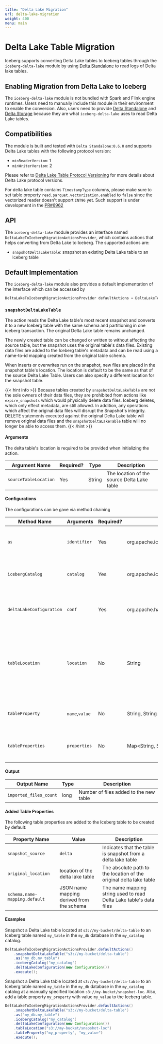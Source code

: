 ```yaml
---
title: "Delta Lake Migration"
url: delta-lake-migration
weight: 400
menu: main
---
```

<!--
 - Licensed to the Apache Software Foundation (ASF) under one or more
 - contributor license agreements.  See the NOTICE file distributed with
 - this work for additional information regarding copyright ownership.
 - The ASF licenses this file to You under the Apache License, Version 2.0
 - (the "License"); you may not use this file except in compliance with
 - the License.  You may obtain a copy of the License at
 -
 -   http://www.apache.org/licenses/LICENSE-2.0
 -
 - Unless required by applicable law or agreed to in writing, software
 - distributed under the License is distributed on an "AS IS" BASIS,
 - WITHOUT WARRANTIES OR CONDITIONS OF ANY KIND, either express or implied.
 - See the License for the specific language governing permissions and
 - limitations under the License.
 -->
# Delta Lake Table Migration
Iceberg supports converting Delta Lake tables to Iceberg tables through the `iceberg-delta-lake` module
by using [Delta Standalone](https://docs.delta.io/latest/delta-standalone.html) to read logs of Delta lake tables.


## Enabling Migration from Delta Lake to Iceberg
The `iceberg-delta-lake` module is not bundled with Spark and Flink engine runtimes. Users need to manually include this module in their environment to enable the conversion.
Also, users need to provide [Delta Standalone](https://github.com/delta-io/connectors/releases/tag/v0.6.0) and [Delta Storage](https://repo1.maven.org/maven2/io/delta/delta-storage/2.2.0/)
because they are what `iceberg-delta-lake` uses to read Delta Lake tables.

## Compatibilities
The module is built and tested with `Delta Standalone:0.6.0` and supports Delta Lake tables with the following protocol version:
* `minReaderVersion`: 1
* `minWriterVersion`: 2

Please refer to [Delta Lake Table Protocol Versioning](https://docs.delta.io/latest/versioning.html) for more details about Delta Lake protocol versions.

For delta lake table contains `TimestampType` columns, please make sure to set table property `read.parquet.vectorization.enabled` to `false` since the vectorized reader doesn't support `INT96` yet.
Such support is under development in the [PR#6962](https://github.com/apache/iceberg/pull/6962)

## API
The `iceberg-delta-lake` module provides an interface named `DeltaLakeToIcebergMigrationActionsProvider`, which contains actions that helps converting from Delta Lake to Iceberg.
The supported actions are:
* `snapshotDeltaLakeTable`: snapshot an existing Delta Lake table to an Iceberg table

## Default Implementation
The `iceberg-delta-lake` module also provides a default implementation of the interface which can be accessed by
```java
DeltaLakeToIcebergMigrationActionsProvider defaultActions = DeltaLakeToIcebergMigrationActionsProvider.defaultActions()
```

### `snapshotDeltaLakeTable`
The action reads the Delta Lake table's most recent snapshot and converts it to a new Iceberg table with the same schema and partitioning in one iceberg transaction.
The original Delta Lake table remains unchanged.

The newly created table can be changed or written to without affecting the source table, but the snapshot uses the original table's data files.
Existing data files are added to the Iceberg table's metadata and can be read using a name-to-id mapping created from the original table schema.

When inserts or overwrites run on the snapshot, new files are placed in the snapshot table's location. The location is default to be the same as that
of the source Delta Lake Table. Users can also specify a different location for the snapshot table.

{{< hint info >}}
Because tables created by `snapshotDeltaLakeTable` are not the sole owners of their data files, they are prohibited from
actions like `expire_snapshots` which would physically delete data files. Iceberg deletes, which only effect metadata,
are still allowed. In addition, any operations which affect the original data files will disrupt the Snapshot's
integrity. DELETE statements executed against the original Delta Lake table will remove original data files and the
`snapshotDeltaLakeTable` table will no longer be able to access them.
{{< /hint >}}

#### Arguments
The delta table's location is required to be provided when initializing the action.

| Argument Name | Required? | Type | Description |
|---------------|-----------|------|-------------|
|`sourceTableLocation` | Yes | String | The location of the source Delta Lake table | 

#### Configurations
The configurations can be gave via method chaining

| Method Name | Arguments      | Required? | Type                                       | Description                                                                                                  |
|---------------------------|----------------|-----------|--------------------------------------------|--------------------------------------------------------------------------------------------------------------|
| `as`                      | `identifier`   | Yes       | org.apache.iceberg.catalog.TableIdentifier | The identifier of the Iceberg table to be created.                                                           |
| `icebergCatalog`          | `catalog`      | Yes       | org.apache.iceberg.catalog.Catalog         | The Iceberg catalog for the Iceberg table to be created                                                      |
| `deltaLakeConfiguration`  | `conf`         | Yes       | org.apache.hadoop.conf.Configuration       | The Hadoop Configuration to access Delta Lake Table's log and datafiles                                      |
| `tableLocation`           | `location`     | No        | String                                     | The location of the Iceberg table to be created. Defaults to the same location as the given Delta Lake table |
| `tableProperty`           | `name`,`value` | No        | String, String                             | A property entry to add to the Iceberg table to be created                                                   |
| `tableProperties`         | `properties`   | No        | Map<String, String>                        | Properties to add to the the Iceberg table to be created                                                     |

#### Output
| Output Name | Type | Description |
| ------------|------|-------------|
| `imported_files_count` | long | Number of files added to the new table |

#### Added Table Properties
The following table properties are added to the Iceberg table to be created by default:

| Property Name                 | Value                                     | Description                                                        |
|-------------------------------|-------------------------------------------|--------------------------------------------------------------------|
| `snapshot_source`             | `delta`                                   | Indicates that the table is snapshot from a delta lake table       |
| `original_location`           | location of the delta lake table          | The absolute path to the location of the original delta lake table |
| `schema.name-mapping.default` | JSON name mapping derived from the schema | The name mapping string used to read Delta Lake table's data files |

#### Examples
Snapshot a Delta Lake table located at `s3://my-bucket/delta-table` to an Iceberg table named `my_table` in the `my_db` database in the `my_catalog` catalog.
```java
DeltaLakeToIcebergMigrationActionsProvider.defaultActions()
    .snapshotDeltaLakeTable("s3://my-bucket/delta-table")
    .as("my_db.my_table")
    .icebergCatalog("my_catalog")
    .deltaLakeConfiguration(new Configuration())
    .execute();
```
Snapshot a Delta Lake table located at `s3://my-bucket/delta-table` to an Iceberg table named `my_table` in the `my_db` database in the `my_catalog` catalog at a manually
specified location `s3://my-bucket/snapshot-loc`. Also, add a table property `my_property` with value `my_value` to the Iceberg table.
```java
DeltaLakeToIcebergMigrationActionsProvider.defaultActions()
    .snapshotDeltaLakeTable("s3://my-bucket/delta-table")
    .as("my_db.my_table")
    .icebergCatalog("my_catalog")
    .deltaLakeConfiguration(new Configuration())
    .tableLocation("s3://my-bucket/snapshot-loc")
    .tableProperty("my_property", "my_value")
    .execute();
```